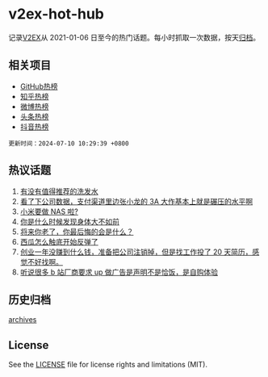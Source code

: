 # v2ex-hot-hub

 记录[V2EX](https://www.v2ex.com/)从 2021-01-06 日至今的热门话题。每小时抓取一次数据，按天[归档](archives)。
 
 ## 相关项目

- [GitHub热榜](https://github.com/lonnyzhang423/github-hot-hub)
- [知乎热榜](https://github.com/lonnyzhang423/zhihu-hot-hub)
- [微博热榜](https://github.com/lonnyzhang423/weibo-hot-hub)
- [头条热榜](https://github.com/lonnyzhang423/toutiao-hot-hub)
- [抖音热榜](https://github.com/lonnyzhang423/douyin-hot-hub)


 `更新时间：2024-07-10 10:29:39 +0800`

## 热议话题

1. [有没有值得推荐的洗发水](https://www.v2ex.com/t/1055883)
1. [看了下公司数据，支付渠道里边张小龙的 3A 大作基本上就是碾压的水平啊](https://www.v2ex.com/t/1055943)
1. [小米要做 NAS 啦?](https://www.v2ex.com/t/1055888)
1. [你是什么时候发现身体大不如前](https://www.v2ex.com/t/1055939)
1. [将来你老了，你最后悔的会是什么？](https://www.v2ex.com/t/1055880)
1. [西瓜怎么触底开始反弹了](https://www.v2ex.com/t/1055899)
1. [创业一年没赚到什么钱，准备把公司注销掉，但是找工作投了 20 天简历，感觉不好找啊。](https://www.v2ex.com/t/1055940)
1. [听说很多 b 站厂商要求 up 做广告是声明不是恰饭，是自购体验](https://www.v2ex.com/t/1055918)

## 历史归档

[archives](archives)

## License

See the [LICENSE](LICENSE) file for license rights and limitations (MIT).
